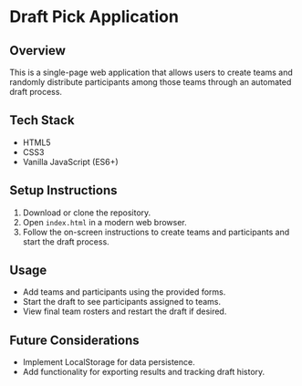 # Draft Pick Application

## Overview
This is a single-page web application that allows users to create teams and randomly distribute participants among those teams through an automated draft process.

## Tech Stack
- HTML5
- CSS3
- Vanilla JavaScript (ES6+)

## Setup Instructions
1. Download or clone the repository.
2. Open `index.html` in a modern web browser.
3. Follow the on-screen instructions to create teams and participants and start the draft process.

## Usage
- Add teams and participants using the provided forms.
- Start the draft to see participants assigned to teams.
- View final team rosters and restart the draft if desired.

## Future Considerations
- Implement LocalStorage for data persistence.
- Add functionality for exporting results and tracking draft history.